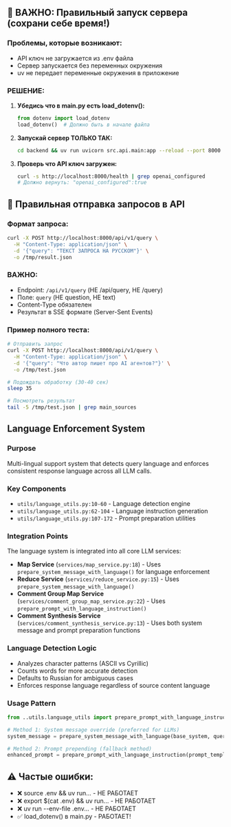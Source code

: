 
## 🚀 ВАЖНО: Правильный запуск сервера (сохрани себе время!)

### Проблемы, которые возникают:
- API ключ не загружается из .env файла
- Сервер запускается без переменных окружения
- uv не передает переменные окружения в приложение

### РЕШЕНИЕ:
1. **Убедись что в main.py есть load_dotenv():**
   ```python
   from dotenv import load_dotenv
   load_dotenv()  # Должно быть в начале файла
   ```

2. **Запускай сервер ТОЛЬКО ТАК:**
   ```bash
   cd backend && uv run uvicorn src.api.main:app --reload --port 8000
   ```

3. **Проверь что API ключ загружен:**
   ```bash
   curl -s http://localhost:8000/health | grep openai_configured
   # Должно вернуть: "openai_configured":true
   ```

## 📝 Правильная отправка запросов в API

### Формат запроса:
```bash
curl -X POST http://localhost:8000/api/v1/query \
  -H "Content-Type: application/json" \
  -d '{"query": "ТЕКСТ ЗАПРОСА НА РУССКОМ"}' \
  -o /tmp/result.json
```

### ВАЖНО:
- Endpoint: `/api/v1/query` (НЕ /api/query, НЕ /query)
- Поле: `query` (НЕ question, НЕ text)
- Content-Type обязателен
- Результат в SSE формате (Server-Sent Events)

### Пример полного теста:
```bash
# Отправить запрос
curl -X POST http://localhost:8000/api/v1/query \
  -H "Content-Type: application/json" \
  -d '{"query": "Что автор пишет про AI агентов?"}' \
  -o /tmp/test.json

# Подождать обработку (30-40 сек)
sleep 35

# Посмотреть результат
tail -5 /tmp/test.json | grep main_sources
```

## Language Enforcement System

### Purpose
Multi-lingual support system that detects query language and enforces consistent response language across all LLM calls.

### Key Components
- `utils/language_utils.py:10-60` - Language detection engine
- `utils/language_utils.py:62-104` - Language instruction generation
- `utils/language_utils.py:107-172` - Prompt preparation utilities

### Integration Points
The language system is integrated into all core LLM services:
- **Map Service** (`services/map_service.py:18`) - Uses `prepare_system_message_with_language()` for language enforcement
- **Reduce Service** (`services/reduce_service.py:15`) - Uses `prepare_system_message_with_language()`
- **Comment Group Map Service** (`services/comment_group_map_service.py:22`) - Uses `prepare_prompt_with_language_instruction()`
- **Comment Synthesis Service** (`services/comment_synthesis_service.py:13`) - Uses both system message and prompt preparation functions

### Language Detection Logic
- Analyzes character patterns (ASCII vs Cyrillic)
- Counts words for more accurate detection
- Defaults to Russian for ambiguous cases
- Enforces response language regardless of source content language

### Usage Pattern
```python
from ..utils.language_utils import prepare_prompt_with_language_instruction, prepare_system_message_with_language

# Method 1: System message override (preferred for LLMs)
system_message = prepare_system_message_with_language(base_system, query)

# Method 2: Prompt prepending (fallback method)
enhanced_prompt = prepare_prompt_with_language_instruction(prompt_template, query)
```

## ⚠️ Частые ошибки:
- ❌ source .env && uv run... - НЕ РАБОТАЕТ
- ❌ export $(cat .env) && uv run... - НЕ РАБОТАЕТ
- ❌ uv run --env-file .env... - НЕ РАБОТАЕТ
- ✅ load_dotenv() в main.py - РАБОТАЕТ!

